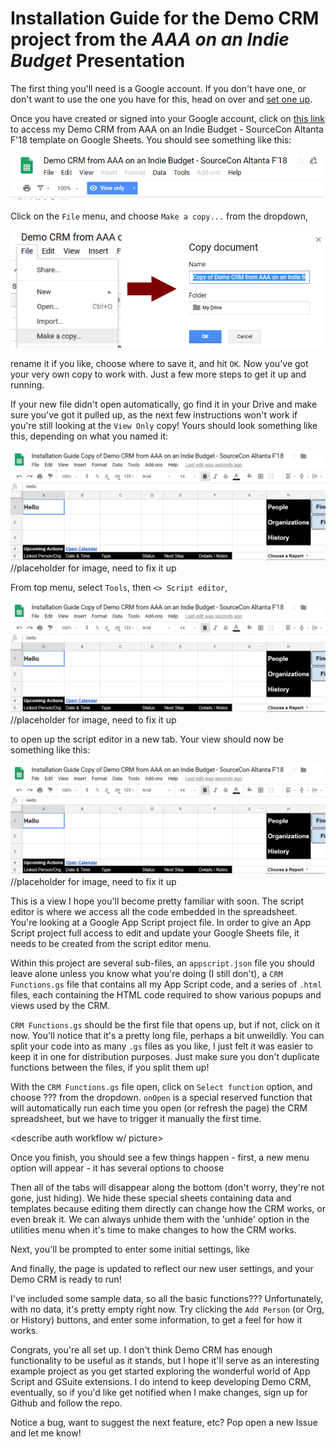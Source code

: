 # Installation Guide for the Demo CRM project from the *AAA on an Indie Budget* Presentation

The first thing you'll need is a Google account. If you don't have one, or don't want to use the one you have for this, head on over and [set one up](https://accounts.google.com/signup/v2/webcreateaccount?continue=https%3A%2F%2Faccounts.google.com%2F&flowEntry=SignUp&flowName=GlifWebSignIn).

Once you have created or signed into your Google account, click on [this link](https://docs.google.com/spreadsheets/d/1QGIgTJhRyCvWHR_JetEa_B1mjyCIAv5PtAN3tIFNUjM/edit?usp=sharing) to access my Demo CRM from AAA on an Indie Budget - SourceCon Altanta F'18 template on Google Sheets. You should see something like this:

![demo-crm-to-copy](/Graphics/demo-crm-to-copy.PNG)

Click on the `File` menu, and choose `Make a copy...` from the dropdown, 

![make-a-copy-step1](/Graphics/make-a-copy-step1.png)

rename it if you like, choose where to save it, and hit `OK`. Now you've got your very own copy to work with. Just a few more steps to get it up and running.

If your new file didn't open automatically, go find it in your Drive and make sure you've got it pulled up, as the next few instructions won't work if you're still looking at the `View Only` copy! Yours should look something like this, depending on what you named it:

![new-demo-crm-copy-first-look](/Graphics/new-demo-crm-copy-first-look.png) //placeholder for image, need to fix it up

From top menu, select `Tools`, then `<> Script editor`, 

![new-demo-crm-copy-first-look](/Graphics/new-demo-crm-copy-first-look.png) //placeholder for image, need to fix it up

to open up the script editor in a new tab. Your view should now be something like this:

![new-demo-crm-copy-first-look](/Graphics/new-demo-crm-copy-first-look.png) //placeholder for image, need to fix it up

This is a view I hope you'll become pretty familiar with soon. The script editor is where we access all the code embedded in the spreadsheet. You're looking at a Google App Script project file. In order to give an App Script project full access to edit and update your Google Sheets file, it needs to be created from the script editor menu. 

Within this project are several sub-files, an `appscript.json` file you should leave alone unless you know what you're doing (I still don't), a `CRM Functions.gs` file that contains all my App Script code, and a series of `.html` files, each containing the HTML code required to show various popups and views used by the CRM. 

`CRM Functions.gs` should be the first file that opens up, but if not, click on it now. You'll notice that it's a pretty long file, perhaps a bit unweildly. You can split your code into as many `.gs` files as you like, I just felt it was easier to keep it in one for distribution purposes. Just make sure you don't duplicate functions between the files, if you split them up!

With the `CRM Functions.gs` file open, click on `Select function` option, and choose ??? from the dropdown. `onOpen` is a special reserved function that will automatically run each time you open (or refresh the page) the CRM spreadsheet, but we have to trigger it manually the first time.

<describe auth workflow w/ picture>

Once you finish, you should see a few things happen - first, a new menu option will appear - it has several options to choose <describe utilities menu>
  
Then all of the tabs will disappear along the bottom (don't worry, they're not gone, just hiding). We hide these special sheets containing data and templates because editing them directly can change how the CRM works, or even break it. We can always unhide them with the 'unhide' option in the utilities menu when it's time to make changes to how the CRM works.

Next, you'll be prompted to enter some initial settings, like <describe>
  
And finally, the page is updated to reflect our new user settings, and your Demo CRM is ready to run! 

I've included some sample data, so all the basic functions??? Unfortunately, with no data, it's pretty empty right now. Try clicking the `Add Person` (or Org, or History) buttons, and enter some information, to get a feel for how it works. 

Congrats, you're all set up. I don't think Demo CRM has enough functionality to be useful as it stands, but I hope it'll serve as an interesting example project as you get started exploring the wonderful world of App Script and GSuite extensions. I do intend to keep developing Demo CRM, eventually, so if you'd like get notified when I make changes, sign up for Github and follow the repo.

Notice a bug, want to suggest the next feature, etc? Pop open a new Issue and let me know!
